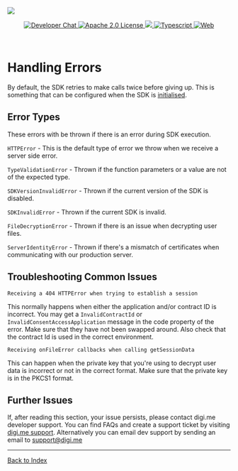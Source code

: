 ![](https://securedownloads.digi.me/partners/digime/SDKReadmeBanner.png)
<p align="center">
    <a href="https://developers.digi.me/slack/join">
        <img src="https://img.shields.io/badge/chat-slack-blueviolet.svg" alt="Developer Chat">
    </a>
    <a href="LICENSE">
        <img src="https://img.shields.io/badge/license-apache 2.0-blue.svg" alt="Apache 2.0 License">
    </a>
    <a href="#">
    	<img src="https://img.shields.io/badge/build-passing-brightgreen.svg">
    </a>
    <a href="https://www.typescriptlang.org/">
        <img src="https://img.shields.io/badge/language-typescript-ff69b4.svg" alt="Typescript">
    </a>
    <a href="https://developers.digi.me/">
        <img src="https://img.shields.io/badge/web-digi.me-red.svg" alt="Web">
    </a>
</p>

<br>

# Handling Errors

By default, the SDK retries to make calls twice before giving up. This is something that can be configured when the SDK is [initialised](./initialise-sdk.md).

## Error Types

These errors with be thrown if there is an error during SDK execution.

`HTTPError` - This is the default type of error we throw when we receive a server side error.

`TypeValidationError` - Thrown if the function parameters or a value are not of the expected type.

`SDKVersionInvalidError` - Thrown if the current version of the SDK is disabled.

`SDKInvalidError` - Thrown if the current SDK is invalid.

`FileDecryptionError` - Thrown if there is an issue when decrypting user files.

`ServerIdentityError` - Thrown if there's a mismatch of certificates when communicating with our production server.

## Troubleshooting Common Issues

`Receiving a 404 HTTPError when trying to establish a session`

This normally happens when either the application and/or contract ID is incorrect. You may get a `InvalidContractId` or `InvalidConsentAccessApplication` message in the code property of the error.
Make sure that they have not been swapped around. Also check that the contract Id is used in the correct environment.

`Receiving onFileError callbacks when calling getSessionData`

This can happen when the private key that you're using to decrypt user data is incorrect or not in the correct format. Make sure that the private key is in the PKCS1 format.


## Further Issues

If, after reading this section, your issue persists, please contact digi.me developer support. You can find FAQs and create a support ticket by visiting [digi.me support](http://digi.me/support). Alternatively you can email dev support by sending an email to support@digi.me

-----

[Back to Index](../README.md)
